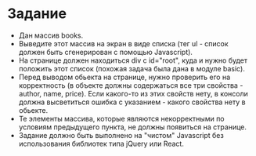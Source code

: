 # Задание

- Дан массив books.
- Выведите этот массив на экран в виде списка (тег ul - список должен быть сгенерирован с помощью Javascript).
- На странице должен находиться div с id="root", куда и нужно будет положить этот список (похожая задача была дана в модуле basic).
- Перед выводом обьекта на странице, нужно проверить его на корректность (в объекте должны содержаться все три свойства - author, name, price). Если какого-то из этих свойств нету, в консоли должна высветиться ошибка с указанием - какого свойства нету в обьекте.
- Те элементы массива, которые являются некорректными по условиям предыдущего пункта, не должны появиться на странице.
- Задание должно быть выполнено на "чистом" Javascript без использования библиотек типа jQuery или React.
